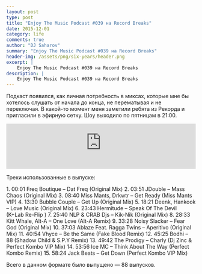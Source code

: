 ```yaml
---
layout: post
type: post
title: "Enjoy The Music Podcast #039 на Record Breaks"
date: 2015-12-01
category: life
comments: true
author: "DJ Saharov"
summary: "Enjoy The Music Podcast #039 на Record Breaks"
header-img: /assets/png/six-years/header.png
excerpt: |
    Enjoy The Music Podcast #039 на Record Breaks
description: |
    Enjoy The Music Podcast #039 на Record Breaks
---
```


<p>
<span class="firstcharacter">П</span>одкаст появился, как личная потребность в миксах, которые мне бы хотелось слушать от начала до конца, не перематывая и не переключая. В какой-то момент меня заметили ребята из Рекорда и пригласили в эфирную сетку. Шоу выходило по пятницам в 21:00.
</p>

<iframe width="100%" height="120" src="https://player-widget.mixcloud.com/widget/iframe/?hide_cover=1&feed=%2Fdjsaharovofficial%2Fenjoy-the-music-podcast-039%2F" frameborder="0" allow="encrypted-media; fullscreen; autoplay; idle-detection; speaker-selection; web-share;" ></iframe>

<p>Треки использованные в выпуске:</p>
1. 00:01 Freq Boutique – Dat Freq (Original Mix)
2. 03:51 JDouble – Mass Chaos (Original Mix)
3. 08:40 Miss Mants, Drkwtr – Get Ready (Miss Mants VIP)
4. 13:30 Bubble Couple – Get Up (Original Mix)
5. 18:21 Deenk, Hankook – Love Music (Original Mix)
6. 23:43 Hermitude – Speak Of The Devil (K+Lab Re-Flip )
7. 25:40 NLP & CRAB Djs – Kik-Nik (Original Mix)
8. 28:33 Kitt Whale, Alt-A – One Love (Alt-A Remix)
9. 33:28 Noisy Slacker – Fear God (Original Mix)
10. 37:03 Ablaze Feat. Ragga Twins – Aperitivo (Original Mix)
11. 40:54 Vhyce – Be the Same (Fake Blood Remix)
12. 45:25 Bodhi – 88 (Shadow Child & S.P.Y Remix)
13. 49:42 The Prodigy – Charly (Dj Zinc & Perfect Kombo VIP Mix)
14. 53:56 Ice MC – Think About The Way (Perfect Kombo Remix)
15. 58:24 Jack Beats – Get Down (Perfect Kombo VIP Mix)

<p>Всего в данном формате было выпущено &mdash; 88 выпусков.</p>